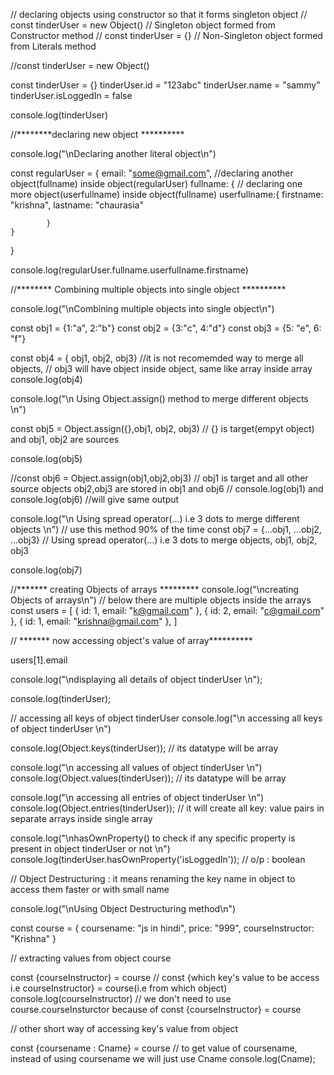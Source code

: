 // declaring objects using constructor  so that it forms singleton object
// const tinderUser = new Object()   // Singleton object formed from Constructor method 
// const tinderUser = {}           //  Non-Singleton object formed from Literals method

//const tinderUser = new Object()

const tinderUser = {}
tinderUser.id = "123abc"
tinderUser.name = "sammy"
tinderUser.isLoggedIn = false

console.log(tinderUser)

//********declaring new object **********

console.log("\nDeclaring another literal object\n")

const regularUser = {
    email: "some@gmail.com",
    //declaring another object(fullname) inside object(regularUser)
    fullname: {
             // declaring one more object(userfullname) inside object(fullname)
            userfullname:{
                firstname: "krishna",
                lastname: "chaurasia"
                
            }
    }

}

console.log(regularUser.fullname.userfullname.firstname)

//******** Combining multiple objects into single object **********

console.log("\nCombining multiple objects into single object\n")

const obj1 = {1:"a", 2:"b"}
const obj2 = {3:"c", 4:"d"}
const obj3 = {5: "e", 6: "f"}

const obj4 = { obj1, obj2, obj3} //it is not recomemded way to merge all objects,
                          // obj3 will have object inside object, same like array inside array
console.log(obj4)                          

console.log("\n Using Object.assign() method to merge different objects \n")

const obj5 = Object.assign({},obj1, obj2, obj3)  // {} is target(empyt object) and obj1, obj2 are sources

console.log(obj5)

//const obj6 = Object.assign(obj1,obj2,obj3) // obj1  is target and all other source objects obj2,obj3 are stored in obj1 and obj6
// console.log(obj1) and console.log(obj6) //will give same output


console.log("\n Using spread operator(...) i.e 3 dots to merge different objects \n")
// use this method 90% of the time
const obj7 = {...obj1, ...obj2, ...obj3} // Using spread operator(...) i.e 3 dots to merge objects, obj1, obj2, obj3

console.log(obj7)

//******* creating Objects of arrays *********
console.log("\ncreating Objects of arrays\n")
// below there are multiple objects inside the arrays
const users = [
    {
        id: 1,
        email: "k@gmail.com"
    },
    {
        id: 2,
        email: "c@gmail.com"
    },
    {
        id: 1,
        email: "krishna@gmail.com"
    },
]

// ******* now accessing object's value of array********** 

users[1].email

console.log("\ndisplaying all details of object tinderUser \n"); 

console.log(tinderUser);

// accessing all keys of object tinderUser
console.log("\n accessing all keys of object tinderUser \n")

console.log(Object.keys(tinderUser)); // its datatype will be array

console.log("\n accessing all values of object tinderUser \n")
console.log(Object.values(tinderUser));  // its datatype will be array

console.log("\n accessing all entries of object tinderUser \n")
console.log(Object.entries(tinderUser));  // it will create all key: value pairs in separate arrays inside single array

console.log("\nhasOwnProperty() to check if any specific property is present in object tinderUser or not  \n")
console.log(tinderUser.hasOwnProperty('isLoggedIn'));  // o/p : boolean




// Object Destructuring : it means renaming the key name in object to access them faster or with small name

console.log("\nUsing Object Destructuring method\n")

const course = {
    coursename: "js in hindi",
    price: "999",
    courseInstructor: "Krishna"
}

// extracting values from object course

const {courseInstructor} = course   // const {which key's value to be access i.e courseInstructor} = course(i.e from which object)
console.log(courseInstructor) // we don't need to use course.courseInsturctor because of const {courseInstructor} = course

// other short way of accessing key's value from object 

const {coursename : Cname} = course // to get value of coursename, instead of using coursename we will just use Cname
console.log(Cname);
